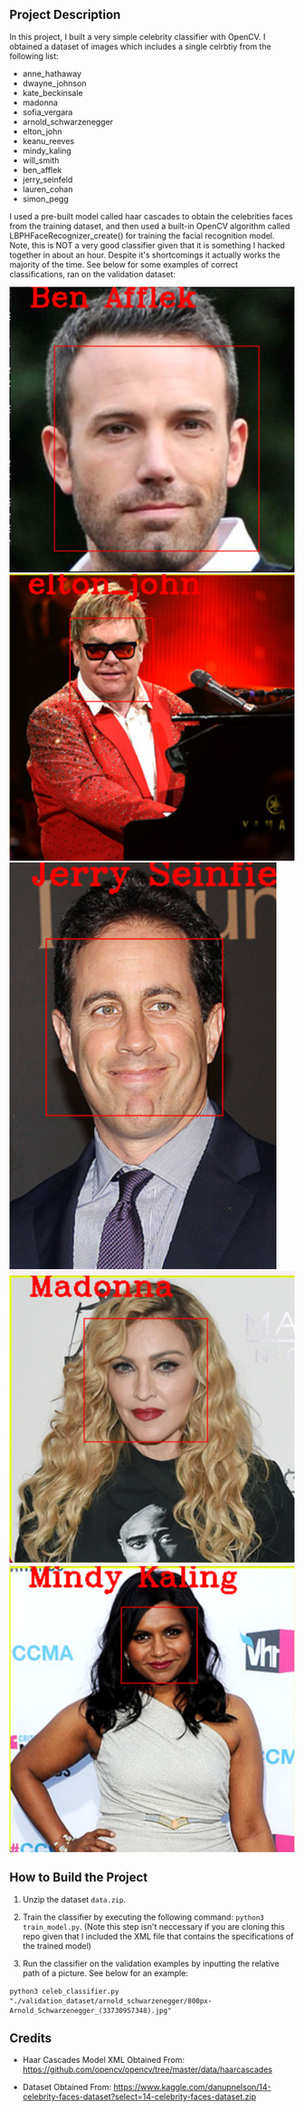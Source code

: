 ## Project Description

In this project, I built a very simple celebrity classifier with OpenCV. I obtained a dataset of images which includes a single celrbtiy from the following list:

- anne_hathaway
- dwayne_johnson
- kate_beckinsale	
- madonna			
- sofia_vergara
- arnold_schwarzenegger
- elton_john		
- keanu_reeves		
- mindy_kaling		
- will_smith
- ben_afflek		
- jerry_seinfeld		
- lauren_cohan		
- simon_pegg

I used a pre-built model called haar cascades to obtain the celebrities faces from the training dataset, and then used a built-in OpenCV algorithm called LBPHFaceRecognizer_create() for training the facial recognition model. Note, this is NOT a very good classifier given that it is something I hacked together in about an hour. Despite it's shortcomings it actually works the majority of the time. See below for some examples of correct classifications, ran on the validation dataset:

![](/Classification%20Examples/Ben%20Afflek.png)
![](/Classification%20Examples/Elton%20John.png)
![](/Classification%20Examples/Jerry%20Sienfeild.png)
![](/Classification%20Examples/Madona.png)
![](/Classification%20Examples/Mindy%20Kaling.png)

## How to Build the Project

1) Unzip the dataset `data.zip`.

2) Train the classifier by executing the following command: `python3 train_model.py`.
(Note this step isn't neccessary if you are cloning this repo given that I included the XML file that contains the specifications of the trained model)

3) Run the classifier on the validation examples by inputting the relative path of a picture. See below for an example:

`python3 celeb_classifier.py "./validation_dataset/arnold_schwarzenegger/800px-Arnold_Schwarzenegger_(33730957348).jpg"`

## Credits

- Haar Cascades Model XML Obtained From: https://github.com/opencv/opencv/tree/master/data/haarcascades

- Dataset Obtained From: https://www.kaggle.com/danupnelson/14-celebrity-faces-dataset?select=14-celebrity-faces-dataset.zip
